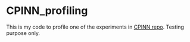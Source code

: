 # CPINN_profiling

This is my code to profile one of the experiments in [CPINN repo](https://github.com/comp-physics/CPINN). Testing purpose only.
